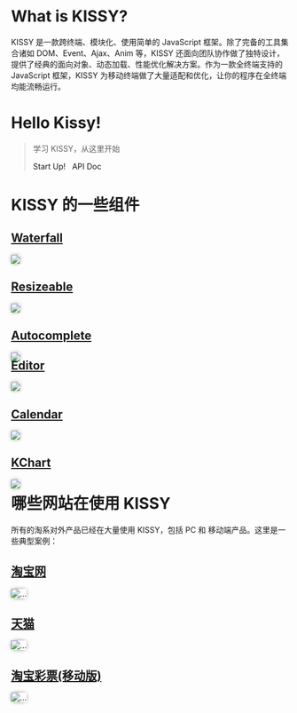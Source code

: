

<div class="text-center" id="show-off">
<!--首焦图片-->
</div>

<p></p>

# What is KISSY?

KISSY 是一款跨终端、模块化、使用简单的 JavaScript 框架。除了完备的工具集合诸如 DOM、Event、Ajax、Anim 等，KISSY 还面向团队协作做了独特设计，提供了经典的面向对象、动态加载、性能优化解决方案。作为一款全终端支持的 JavaScript 框架，KISSY 为移动终端做了大量适配和优化，让你的程序在全终端均能流畅运行。

# Hello Kissy!

> 学习 KISSY，从这里开始 
> 
> <a class="btn btn-primary btn-lg">Start Up!</a> &nbsp;
> <a class="btn btn-info btn-lg">API Doc</a>


# KISSY 的一些组件

<style>
.img-rounded{
	box-shadow:0 0 8px -3px black;
}
.index-box {
	height:200px;
}
</style>

<div class="row-fluid index-box">
	<div class="col-md-4">
		<div class="caption text-center">
			<h2><a href="#">Waterfall</a></h2>
		</div>
		<img src="http://gtms03.alicdn.com/tps/i3/T1iH9AFiVcXXcKO_TS-300-186.png" class="img-rounded img-responsive">
	</div>
	<div class="col-md-4">
		<div class="caption text-center">
			<h2><a href="">Resizeable</a></h2>
		</div>
		<img src="http://gtms04.alicdn.com/tps/i4/T109qzFXdbXXX_yTTS-300-185.png" class="img-rounded img-responsive">
	</div>
	<div class="col-md-4">
		<div class="caption text-center">
			<h2><a href="http://gallery.kissyui.com/autocomplete/1.2/guide/index.html">Autocomplete</a></h2>
		</div>
		<img src="http://gtms01.alicdn.com/tps/i1/T1YhiwFjFgXXX_yTTS-300-185.png" class="img-rounded img-responsive">
	</div>
</div>
<div class="row-fluid index-box">
	<div class="col-md-4">
		<div class="caption text-center">
			<h2><a href="">Editor</a></h2>
		</div>
		<img src="http://gtms02.alicdn.com/tps/i2/T1fn1AFnpbXXX_yTTS-300-185.png" class="img-rounded img-responsive">
	</div>
	<div class="col-md-4">
		<div class="caption text-center">
			<h2><a href="">Calendar</a></h2>
		</div>
		<img src="http://gtms03.alicdn.com/tps/i3/T1SJqBFX4bXXcKO_TS-300-186.png" class="img-rounded img-responsive">
	</div>
	<div class="col-md-4">
		<div class="caption text-center">
			<h2><a href="http://gallery.kissyui.com/kcharts/1.1/guide/index.html">KChart</a></h2>
		</div>
		<img src="http://gtms04.alicdn.com/tps/i4/T1tG5zFlleXXX_yTTS-300-185.png" class="img-rounded img-responsive">
	</div>
</div>

# 哪些网站在使用 KISSY

所有的淘系对外产品已经在大量使用 KISSY，包括 PC 和 移动端产品。这里是一些典型案例：

<div class="row-fluid index-box">
	<div class="col-md-4">
		<div class="caption text-center">
			<h2><a href="http://www.taobao.com">淘宝网</a></h2>
		</div>
		<img src="http://gtms02.alicdn.com/tps/i2/T1tHOyFdxeXXX_yTTS-300-185.png" alt="..." class="img-rounded img-responsive">
	</div>
	<div class="col-md-4">
		<div class="caption text-center">
			<h2><a href="http://www.tmall.com">天猫</a></h2>
		</div>
		<img src="http://gtms03.alicdn.com/tps/i3/T1.huyFdhfXXX_yTTS-300-185.png" alt="..." class="img-rounded img-responsive">
	</div>
	<div class="col-md-4">
		<div class="caption text-center">
			<h2><a href="http://caipiao.m.taobao.com/lottery/h5/app.html?mode=web#viewpath=index%2Fa.html">淘宝彩票(移动版)</a></h2>
		</div>
		<img src="http://gtms04.alicdn.com/tps/i4/T1gD9xFedfXXcKO_TS-300-186.png" alt="..." class="img-rounded img-responsive">
	</div>
</div>

